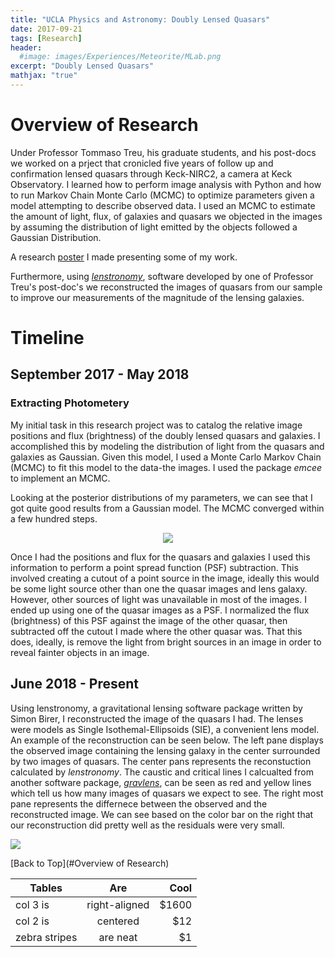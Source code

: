```yaml
---
title: "UCLA Physics and Astronomy: Doubly Lensed Quasars"
date: 2017-09-21
tags: [Research]
header:
  #image: images/Experiences/Meteorite/MLab.png
excerpt: "Doubly Lensed Quasars"
mathjax: "true"
---
```

# Overview of Research
Under Professor Tommaso Treu, his graduate students, and his post-docs we worked on a prject that cronicled five years of follow up and confirmation lensed quasars through Keck-NIRC2, a camera at Keck Observatory. I learned how to perform image analysis with Python and how to run Markov Chain Monte Carlo (MCMC) to optimize parameters given a model attempting to describe observed data. I used an MCMC to estimate the amount of light, flux, of galaxies and quasars we objected in the images by assuming the distribution of light emitted by the objects followed a Gaussian Distribution.

A research [poster](https://drive.google.com/file/d/1r2oRGAJdwo8EXGQ4lBQLHF3bH76_fRS8/view?usp=sharing) I made presenting some of my work.

Furthermore, using [_lenstronomy_](https://github.com/sibirrer/lenstronomy), software developed by one of Professor Treu's post-doc's we reconstructed the images of quasars from our sample to improve our measurements of the magnitude of the lensing galaxies.


# Timeline
## September 2017 - May 2018
### Extracting Photometery
My initial task in this research project was to catalog the relative image positions and flux (brightness) of the doubly lensed quasars and galaxies. I accomplished this by modeling the distribution of light from the quasars and galaxies as Gaussian. Given this model, I used a Monte Carlo Markov Chain (MCMC) to fit this model to the data-the images. I used the package *emcee* to implement an MCMC.

Looking at the posterior distributions of my parameters, we can see that I got quite good results from a Gaussian model. The MCMC converged within a few hundred steps.

<div style="text-align:center"><img src="{{ site.baseurl }}/images/Experiences/Quasar/C0407-1931_Plot_5000_0Steps.png"></div>

Once I had the positions and flux for the quasars and galaxies I used this information to perform a point spread function (PSF) subtraction. This involved creating a cutout of a point source in the image, ideally this would be some light source other than one the quasar images and lens galaxy. However, other sources of light was unavailable in most of the images. I ended up using one of the quasar images as a PSF. I normalized the flux (brightness) of this PSF against the image of the other quasar, then subtracted off the cutout I made where the other quasar was. That this does, ideally, is remove the light from bright sources in an image in order to reveal fainter objects in an image.

## June 2018 - Present
Using lenstronomy, a gravitational lensing software package written by Simon Birer, I reconstructed the image of the quasars I had. The lenses were models as Single Isothemal-Ellipsoids (SIE), a convenient lens model. An example of the reconstruction can be seen below. The left pane displays the observed image containing the lensing galaxy in the center surrounded by two images of quasars. The center pans represents the reconstuction calculated by *lenstronomy*. The caustic and critical lines I calcualted from another software package, [*gravlens*](http://physics.rutgers.edu/~keeton/gravlens/2012WS/), can be seen as red and yellow lines which tell us how many images of quasars we expect to see. The right most pane represents the differnece between the observed and the reconstructed image. We can see based on the color bar on the right that our reconstruction did pretty well as the residuals were very small.

<img src="{{ site.baseurl }}/images/Experiences/Quasar/J0047_Galfit_Reconst.png">

 [Back to Top](#Overview of Research)

| Tables        | Are           | Cool  |
| ------------- |:-------------:| -----:|
| col 3 is      | right-aligned | $1600 |
| col 2 is      | centered      |   $12 |
| zebra stripes | are neat      |    $1 |
